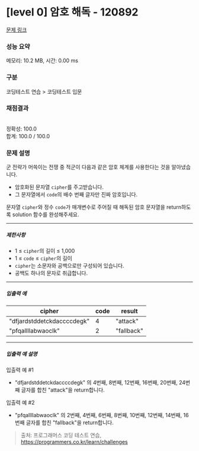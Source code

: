 # [level 0] 암호 해독 - 120892 

[문제 링크](https://school.programmers.co.kr/learn/courses/30/lessons/120892) 

### 성능 요약

메모리: 10.2 MB, 시간: 0.00 ms

### 구분

코딩테스트 연습 > 코딩테스트 입문

### 채점결과

<br/>정확성: 100.0<br/>합계: 100.0 / 100.0

### 문제 설명

<p style="user-select: auto;">군 전략가 머쓱이는 전쟁 중 적군이 다음과 같은 암호 체계를 사용한다는 것을 알아냈습니다.</p>

<ul style="user-select: auto;">
<li style="user-select: auto;">암호화된 문자열 <code style="user-select: auto;">cipher</code>를 주고받습니다.</li>
<li style="user-select: auto;">그 문자열에서 <code style="user-select: auto;">code</code>의 배수 번째 글자만 진짜 암호입니다.</li>
</ul>

<p style="user-select: auto;">문자열 <code style="user-select: auto;">cipher</code>와 정수 <code style="user-select: auto;">code</code>가 매개변수로 주어질 때 해독된 암호 문자열을 return하도록 solution 함수를 완성해주세요.</p>

<hr style="user-select: auto;">

<h5 style="user-select: auto;">제한사항</h5>

<ul style="user-select: auto;">
<li style="user-select: auto;">1 ≤ <code style="user-select: auto;">cipher</code>의 길이 ≤ 1,000</li>
<li style="user-select: auto;">1 ≤ <code style="user-select: auto;">code</code> ≤ <code style="user-select: auto;">cipher</code>의 길이</li>
<li style="user-select: auto;"><code style="user-select: auto;">cipher</code>는 소문자와 공백으로만 구성되어 있습니다.</li>
<li style="user-select: auto;">공백도 하나의 문자로 취급합니다.</li>
</ul>

<hr style="user-select: auto;">

<h5 style="user-select: auto;">입출력 예</h5>
<table class="table" style="user-select: auto;">
        <thead style="user-select: auto;"><tr style="user-select: auto;">
<th style="user-select: auto;">cipher</th>
<th style="user-select: auto;">code</th>
<th style="user-select: auto;">result</th>
</tr>
</thead>
        <tbody style="user-select: auto;"><tr style="user-select: auto;">
<td style="user-select: auto;">"dfjardstddetckdaccccdegk"</td>
<td style="user-select: auto;">4</td>
<td style="user-select: auto;">"attack"</td>
</tr>
<tr style="user-select: auto;">
<td style="user-select: auto;">"pfqallllabwaoclk"</td>
<td style="user-select: auto;">2</td>
<td style="user-select: auto;">"fallback"</td>
</tr>
</tbody>
      </table>
<hr style="user-select: auto;">

<h5 style="user-select: auto;">입출력 예 설명</h5>

<p style="user-select: auto;">입출력 예 #1</p>

<ul style="user-select: auto;">
<li style="user-select: auto;">"dfjardstddetckdaccccdegk" 의 4번째, 8번째, 12번째, 16번째, 20번째, 24번째 글자를 합친 "attack"을 return합니다.</li>
</ul>

<p style="user-select: auto;">입출력 예 #2</p>

<ul style="user-select: auto;">
<li style="user-select: auto;">"pfqallllabwaoclk" 의 2번째, 4번째, 6번째, 8번째, 10번째, 12번째, 14번째, 16번째 글자를 합친 "fallback"을 return합니다.</li>
</ul>


> 출처: 프로그래머스 코딩 테스트 연습, https://programmers.co.kr/learn/challenges